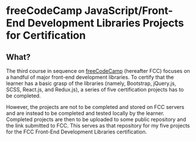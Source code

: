 
# freeCodeCamp JavaScript/Front-End Development Libraries Projects for Certification

## What?

The third course in sequence on [freeCodeCamp](https://www.freecodecamp.org/) (hereafter FCC) focuses on a handful of major front-end development libraries.
To certify that the learner has a basic grasp of the libraries (namely, Bootstrap, jQuery.js, SCSS, React.js, and Redux.js), a series of five certification projects has to be completed.

However, the projects are not to be completed and stored on FCC servers and are instead to be completed and tested locally by the learner.
Completed projects are then to be uploaded to some public repository and the link submitted to FCC.
This serves as that repository for my five projects for the FCC Front-End Development Libraries certification.


